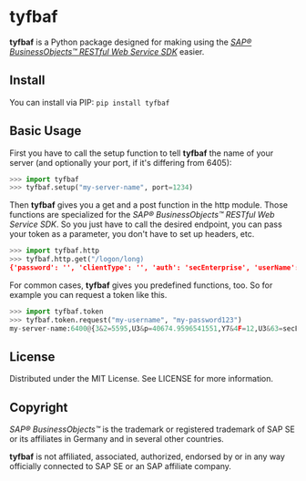 # tyfbaf

**tyfbaf** is a Python package designed for making using the _[SAP® BusinessObjects™ RESTful Web Service SDK](https://help.sap.com/viewer/58f583a7643e48cf944cf554eb961f5b/4.2/en-US)_ easier.

## Install

You can install via PIP: `pip install tyfbaf`

## Basic Usage

First you have to call the setup function to tell **tyfbaf** the name of your server (and optionally your port, if it's differing from 6405):

```python
>>> import tyfbaf
>>> tyfbaf.setup("my-server-name", port=1234)
```

Then **tyfbaf** gives you a get and a post function in the http module. Those functions are specialized for the _SAP® BusinessObjects™ RESTful Web Service SDK_. So you just have to call the desired endpoint, you can pass your token as a parameter, you don't have to set up headers, etc.

```python
>>> import tyfbaf.http
>>> tyfbaf.http.get("/logon/long)
{'password': '', 'clientType': '', 'auth': 'secEnterprise', 'userName': ''}
```

For common cases, **tyfbaf** gives you predefined functions, too. So for example you can request a token like this.

```python
>>> import tyfbaf.token
>>> tyfbaf.token.request("my-username", "my-password123")
my-server-name:6400@{3&2=5595,U3&p=40674.9596541551,Y7&4F=12,U3&63=secEnterprise,0P&66=60,03&68=secEnterprise:my-username,0P&qe=100,U3&vz=SFY6agrLPxpfQBK1ZKYCahEZKCbfsQm7VgWZFiH.RhM,UP
```

## License

Distributed under the MIT License. See LICENSE for more information.

## Copyright

_SAP® BusinessObjects™_ is the trademark or registered trademark of SAP SE or its affiliates in Germany and in several other countries.

**tyfbaf** is not affiliated, associated, authorized, endorsed by or in any way officially connected to SAP SE or an SAP affiliate company.
